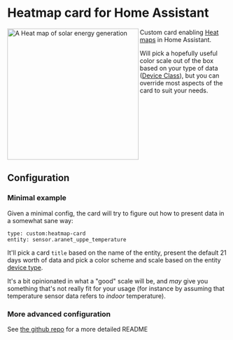 # Heatmap card for Home Assistant
<img align="left" width="300" alt="A Heat map of solar energy generation" src="https://github.com/kandsten/ha-heatmap-card/raw/main/images/solar_pv.png">

Custom card enabling [Heat maps](https://en.wikipedia.org/wiki/Heat_map) in Home Assistant.

Will pick a hopefully useful color scale out of the box based on your type of data ([Device Class](https://www.home-assistant.io/integrations/sensor/#device-class)), but you can override most aspects of the card to suit your needs.

<br clear="both"/>

## Configuration
### Minimal example

Given a minimal config, the card will try to figure out how to present data in a somewhat sane way:

```
type: custom:heatmap-card
entity: sensor.aranet_uppe_temperature
```

It'll pick a card `title` based on the name of the entity, present the default 21 days worth of data and pick a color scheme and scale based on the entity [device type](https://www.home-assistant.io/integrations/sensor/).

It's a bit opinionated in what a "good" scale will be, and _may_ give you something that's not really fit for your usage (for instance by assuming that temperature sensor data refers to _indoor_ temperature). 

### More advanced configuration
See [the github repo](https://github.com/kandsten/ha-heatmap-card/) for a more detailed README
